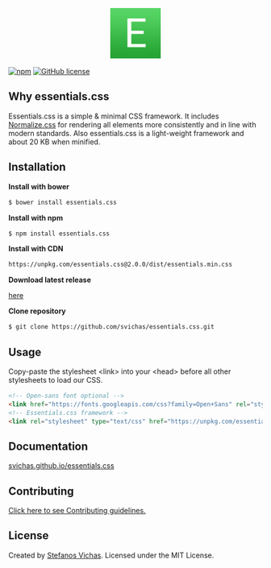 <p align="center">
	<img src="essentials.png" alt="Essentials.css" width=100 height=100>
</p>


[![npm](https://img.shields.io/npm/v/essentials.css.svg)](https://www.npmjs.com/package/essentials.css)
[![GitHub license](https://img.shields.io/github/license/svichas/essentials.css.svg)](https://github.com/svichas/essentials.css/blob/master/LICENSE)


## Why essentials.css
Essentials.css is a simple & minimal CSS framework. It includes <a href="https://necolas.github.io/normalize.css/">Normalize.css</a> for rendering all elements more consistently and in line with modern standards. Also essentials.css is a light-weight framework and about 20 KB when minified.


## Installation



**Install with bower**

```sh
$ bower install essentials.css
```

**Install with npm**

```sh
$ npm install essentials.css
```


**Install with CDN**

```html
https://unpkg.com/essentials.css@2.0.0/dist/essentials.min.css
```

**Download latest release**

<a href="https://github.com/svichas/essentials.css/releases">here</a>

**Clone repository**

```sh
$ git clone https://github.com/svichas/essentials.css.git
```


## Usage

<p>Copy-paste the stylesheet &#x3C;link&#x3E; into your &#x3C;head&#x3E; before all other stylesheets to load our CSS.</p>

```html
<!-- Open-sans font optional -->
<link href="https://fonts.googleapis.com/css?family=Open+Sans" rel="stylesheet">
<!-- Essentials.css framework -->
<link rel="stylesheet" type="text/css" href="https://unpkg.com/essentials.css@1.3.6/dist/essentials.min.css">
```


## Documentation

<a href="https://svichas.github.io/essentials.css/">svichas.github.io/essentials.css</a>


## Contributing

<a href="contributing.md">Click here to see Contributing guidelines.</a>


## License

<p>Created by <a href="https://github.com/svichas">Stefanos Vichas</a>. Licensed under the MIT License.</p>
